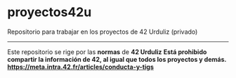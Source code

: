 # proyectos42u
Repositorio para trabajar en los proyectos de 42 Urduliz (privado)

-------

Este repositorio se rige por las **normas** de **42 Urduliz**
**Está prohibido compartir la información de 42, al igual que todos los proyectos y demás.**
**https://meta.intra.42.fr/articles/conducta-y-tigs**
